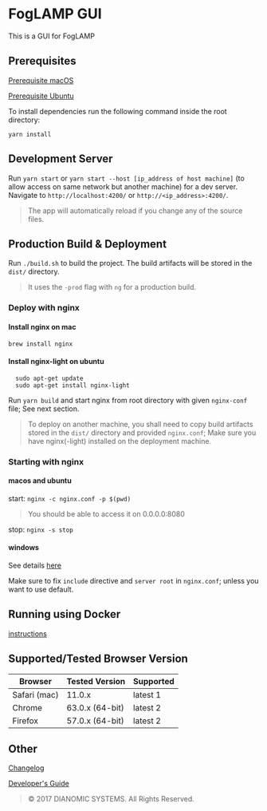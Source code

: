# FogLAMP GUI
This is a GUI for FogLAMP

## Prerequisites

[Prerequisite macOS](prerequisite-macos.md)

[Prerequisite Ubuntu](prerequisite-ubuntu.md)

To install dependencies run the following command inside the root directory:

`yarn install`

## Development Server

Run `yarn start` or `yarn start --host [ip_address of host machine]` (to allow access on same network but another machine) for a dev server. Navigate to `http://localhost:4200/` or `http://<ip_address>:4200/`. 

> The app will automatically reload if you change any of the source files.


## Production Build & Deployment
Run `./build.sh` to build the project. The build artifacts will be stored in the `dist/` directory.

> It uses the `-prod` flag with `ng` for a production build.

### Deploy with nginx

#### Install nginx on mac 
```
brew install nginx 
```

#### Install nginx-light on ubuntu
```
  sudo apt-get update
  sudo apt-get install nginx-light
```

Run `yarn build` and start nginx from root directory with given `nginx-conf` file; See next section. 

> To deploy on another machine, you shall need to copy build artifacts stored in the `dist/` directory and provided `nginx.conf`; Make sure you have nginx(-light) installed on the deployment machine.

### Starting with nginx

#### macos and ubuntu

start: `nginx -c nginx.conf -p $(pwd)`

> You should be able to access it on 0.0.0.0:8080

stop: `nginx -s stop`

#### windows

See details [here](windows-nginx-deployment-guide.md)

Make sure to fix `include` directive and `server root` in `nginx.conf`; unless you want to use default.


## Running using Docker 
[instructions](docker-readme.md)

## Supported/Tested Browser Version
Browser | Tested Version | Supported
--------|-------- |-------
Safari (mac)  | 11.0.x   | latest 1
Chrome  |63.0.x (64-bit) | latest 2 
Firefox |57.0.x (64-bit) | latest 2


## Other 
[Changelog](changelog.md)

[Developer's Guide](developers-guide.md)


> &copy; 2017 DIANOMIC SYSTEMS. All Rights Reserved.